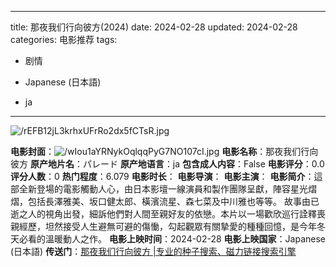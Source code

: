 
---
title: 那夜我们行向彼方(2024)
date: 2024-02-28
updated: 2024-02-28
categories: 电影推荐
tags:

- 剧情

- Japanese (日本語)
- ja
---

<img src="https://image.tmdb.org/t/p/original/rEFB12jL3krhxUFrRo2dx5fCTsR.jpg" alt="/rEFB12jL3krhxUFrRo2dx5fCTsR.jpg" title="/rEFB12jL3krhxUFrRo2dx5fCTsR.jpg">

**电影封面**：<img src="https://image.tmdb.org/t/p/w200/wIou1aYRNykOqlqqPyG7NO107cI.jpg" alt="/wIou1aYRNykOqlqqPyG7NO107cI.jpg" title="/wIou1aYRNykOqlqqPyG7NO107cI.jpg">
**电影名称**：那夜我们行向彼方
**原产地片名**：パレード
**原产地语言**：ja
**包含成人内容**：False
**电影评分**：0.0
**评分人数**：0
**热门程度**：6.079
**电影时长**：
**电影导演**：
**电影主演**：
**电影简介**：這部全新登場的電影觸動人心，由日本影壇一線演員和製作團隊呈獻，陣容星光熠熠，包括長澤雅美、坂口健太郎、橫濱流星、森七菜及中川雅也等等。 故事由已逝之人的視角出發，細訴他們對人間至親好友的依戀。本片以一場歡欣巡行詮釋喪親經歷，坦然接受人生避無可避的傷慟，勾起觀眾有關摯愛的種種回憶，是今年冬天必看的溫暖動人之作。
**电影上映时间**：2024-02-28
**电影上映国家**：Japanese (日本語)
**传送门**：[那夜我们行向彼方 |专业的种子搜索、磁力链接搜索引擎](https://movie.amd794.com:2083/?search=%E3%83%91%E3%83%AC%E3%83%BC%E3%83%89&ordering=&mode=match_phrase&page_size=10&page=1)

